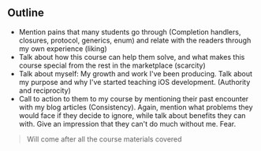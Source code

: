 <!-- # The Why
 - Talk about why I decided to make this course with my story (Liking). Frustration
 - Talk about purpose (Reciprocity. I want to help)
 - Talk about what makes this course special than any others
 - Talk about my credentials and what makes me special
 - Scarcity: This course is special. Fear of missing out
 - Consensus
 - Liking -->

## Outline
 - Mention pains that many students go through (Completion handlers, closures, protocol, generics, enum) and relate with the readers through my own experience (liking)
 - Talk about how this course can help them solve, and what makes this course special from the rest in the marketplace (scarcity)
 - Talk about myself: My growth and work I've been producing. Talk about my purpose and why I've started teaching iOS development. (Authority and reciprocity)
 - Call to action to them to my course by mentioning their past encounter with my blog articles (Consistency). Again, mention what problems they would face if they decide to ignore, while talk about benefits they can with. Give an impression that they can't do much without me. Fear.


<!--
## Credentials
 - Reciprocity:
I've been giving out content for free for the since 2016 November. I've been helping and hundreds of thousands developers all around the world through my blog. I care and I want to help.

 - Scarcity:
You are going to be able find anything like this on the internet. The full complete Swift tutorials for intermediate such as Generics, enum, protocl, functional? It tooks me thousands of hours for me to learn all these concepts as Swift is my first programming langauge. You will not going to find anything like this. Also,

 - Authority:
 I've been a tutor for the last 5 years in my life teaching students in various topics in Math, Chemistry, Biology, and programming. I have mover 10,000 developers follow me on my blog, and gets a couple thousands developers visit my blog and read my tutorials. They come, because not only I provide great value for in exchange for their time but also humor and fun.

 - Consistency:
If you've been to my blog and saw, look, if you really want to get better and move to the next level for real, you've come to the right place.

 - Liking:
Swift is first programming language, and I'm young, and I still don't know much, but I know how you feel. Closures, completion handlers? Those are tough. I've taken course online such as Devslopes, Treehouse, Lynda, but none of them cover the basic fundamentals. If you gotta know how enum works, the meaning of trailing closures and @escaping closures. They are must. Come on, if you don't take this course, you are missing out.

 - Clearly state the why. Like Apple, change the world. People buy into my dream and vision.
 - Scarcity

 Talk about negatives and struggle first.
 - Talk about the surveys I've conducted
 - -->

> Will come after all the course materials covered
